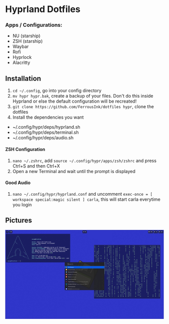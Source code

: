 # Hyprland Dotfiles
### Apps / Configurations:
- NU (starship)
- ZSH (starship)
- Waybar
- Rofi
- Hyprlock
- Alacritty

## Installation
1. `cd ~/.config`, go into your config directory
2. `mv hypr hypr.bak`, create a backup of your files. Don't do this inside Hyprland or else the default configuration will be recreated!
3. `git clone https://github.com/FerrousInk/dotfiles hypr`, clone the dotfiles
4. Install the dependencies you want
- ~/.config/hypr/deps/hyprland.sh
- ~/.config/hypr/deps/terminal.sh
- ~/.config/hypr/deps/audio.sh

#### ZSH Configuration
1. `nano ~/.zshrc`, add `source ~/.config/hypr/apps/zsh/zshrc` and press Ctrl+S and then Ctrl+X
2. Open a new Terminal and wait until the prompt is displayed

#### Good Audio
1. `nano ~/.config/hypr/hyprland.conf` and uncomment `exec-once = [ workspace special:magic silent ] carla`, this will start carla everytime you login

## Pictures
![Desktop](assets/desktop.png)
